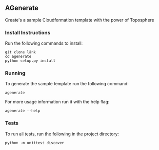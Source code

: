 ## AGenerate
Create's a sample Cloudformation template with the power of Toposphere

### Install Instructions
Run the following commands to install:

    git clone länk
    cd agenerate
    python setup.py install


### Running
To generate the sample template run the following command:

    agenerate
 For more usage information run it with the help flag:


    agenerate --help

 ### Tests
 To run all tests, run the following in the project directory:


    python -m unittest discover

